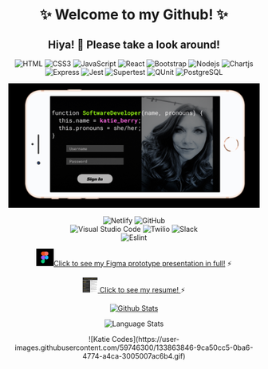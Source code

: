 <h1 align="center">✨ Welcome to my Github! ✨ </h1>

<h2 align="center"> Hiya! 👋 Please take a look around! </h2>

<div align="center">
  
![HTML](https://img.shields.io/badge/HTML-006466?logo=HTML5&logoColor=white)
![CSS3](https://img.shields.io/badge/CSS3-065A60?logo=css3&logoColor=white)
![JavaScript](https://img.shields.io/badge/JavaScript-0B525B?logo=javascript&logoColor=white)
![React](https://img.shields.io/badge/React-144552?logo=react&logoColor=white)
![Bootstrap](https://img.shields.io/badge/Bootstrap-212F45?logo=bootstrap&logoColor=white)
![Nodejs](https://img.shields.io/badge/Nodejs-312244?logo=Node.js&logoColor=white)
![Chartjs](https://img.shields.io/badge/Chartjs-4B2555?logo=Chart.js&logoColor=white)
![Express](https://img.shields.io/badge/Express-4D194D?logo=Express&logoColor=white)
![Jest](https://img.shields.io/badge/Jest-5C1E5C?logo=jest&logoColor=white)
![Supertest](https://img.shields.io/badge/Supertest-7400B8?logo=supertest&logoColor=white)
![QUnit](https://img.shields.io/badge/QUnit-6930C3?logo=qunit&logoColor=white)
![PostgreSQL](https://img.shields.io/badge/PostgreSQL-5E60CE?logo=postgresql&logoColor=white)

</div>

<img src='Screenshot 2021-02-09 at 8.14.35 AM.png' alt='Katie Berry Software Engineer' />

<div align="center">

![Netlify](https://img.shields.io/badge/Netlify-48BFE3?logo=netlify&logoColor=white)
![GitHub](https://img.shields.io/badge/GitHub-56CFE1?logo=github&logoColor=white)	
![Visual Studio Code](https://img.shields.io/badge/Visual%20Studio%20Code-64DFDF?logo=Visual%20Studio%20Code&logoColor=white)
![Twilio](https://img.shields.io/badge/Twilio-72EFDD?logo=Twilio&logoColor=white)
![Slack](https://img.shields.io/badge/Slack-80FFDB?logo=Slack&logoColor=white)	 
![Eslint](https://img.shields.io/badge/ESLint-D6FFF3?logo=ESLint&logoColor=white)	 

</div>

<p align="center">
 <a href="https://www.figma.com/proto/XPSlyclg1L5GTDKTujw5Yg/introductions?node-id=0%3A3&scaling=scale-down" target="_blank" style="teal"> <img src="figma logo.PNG" alt="Figma Logo" width="35" height="35"/>Click to see my Figma prototype presentation in full!<a> ⚡
</p>

<p align="center">
 <a href="Katie Berry - Software Developer.pdf" target="_blank" style="text-decoration: 'none'" onmouseover="this.style.textDecoration = 'underline'" onmouseout="this.style.textDecoration = 'none'"> <img src="kb-dev.PNG" alt="Katie Berry Resume" width="30" height="30"/> Click to see my resume! <a> ⚡
</p>

<p align="center">
 <a href="https://github.com/KatieMBerry/KatieMBerry">
  <img src="https://github-readme-stats.vercel.app/api?username=KatieMBerry&show_icons=true&count_private=true&include_all_commits&hide=issues&theme=highcontrast" alt="Github Stats"/></a> 
  
</p>

<p align="center">
 <img src="https://github-readme-stats.vercel.app/api/top-langs/?username=KatieMBerry&theme=highcontrast&show_icons=true&layout=compact" alt="Language Stats" /> 
</p>
   
<p align="center">
![Katie Codes](https://user-images.githubusercontent.com/59746300/133863846-9ca50cc5-0ba6-4774-a4ca-3005007ac6b4.gif)
</p>
<!--
*** is a repository because its `README.md` (this file) appears on your GitHub profile.
Here are some ideas to get you started:
- 🔭 I’m currently working on ...
- 🌱 I’m currently learning ...
- 👯 I’m looking to collaborate on ...
- 💬 Ask me about ...
- 📫 How to reach me: ...
- 😄 Pronouns: she/her
-  Fun fact: ...
-->
